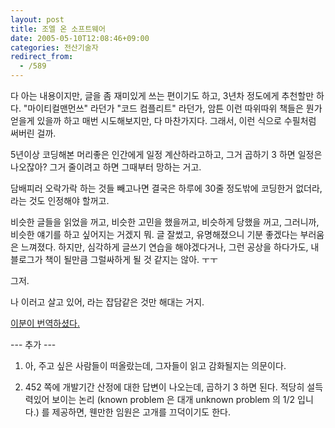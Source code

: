 ```yaml
---
layout: post
title: 조엘 온 소프트웨어
date: 2005-05-10T12:08:46+09:00
categories: 전산기술자
redirect_from:
  - /589
---
```


다 아는 내용이지만, 글을 좀 재미있게 쓰는 편이기도 하고, 3년차 정도에게 추천할만 하다. "마이티컬맨먼쓰" 라던가 "코드 컴플리트" 라던가, 암튼 이런 따위따위 책들은 뭔가 얻을게 있을까 하고 매번 시도해보지만, 다 마찬가지다. 그래서, 이런 식으로 수필처럼 써버린 걸까.

5년이상 코딩해본 머리좋은 인간에게 일정 계산하라고하고, 그거 곱하기 3 하면 일정은 나오잖아? 그거 줄이려고 하면 그때부터 망하는 거고.

담배피러 오락가락 하는 것들 빼고나면 결국은 하루에 30줄 정도밖에 코딩한거 없더라, 라는 것도 인정해야 할꺼고.

비슷한 글들을 읽었을 꺼고, 비슷한 고민을 했을꺼고, 비슷하게 당했을 꺼고, 그러니까, 비슷한 얘기를 하고 싶어지는 거겠지 뭐. 글 잘썼고, 유명해졌으니 기분 좋겠다는 부러움은 느껴졌다. 하지만, 심각하게 글쓰기 연습을 해야겠다거나, 그런 공상을 하다가도, 내 블로그가 책이 될만큼 그럴싸하게 될 것 같지는 않아. ㅜㅜ

그저.

나 이러고 살고 있어, 라는 잡담같은 것만 해대는 거지.

<a href="http://jhrogue.blogspot.com">이분이 번역하셨다.</a>

--- 추가 ---

1. 아, 주고 싶은 사람들이 떠올랐는데, 그자들이 읽고 감화될지는 의문이다.

2. 452 쪽에 개발기간 산정에 대한 답변이 나오는데, 곱하기 3 하면 된다. 적당히 설득력있어 보이는 논리 (known problem 은 대개 unknown problem 의 1/2 입니다.) 를 제공하면, 웬만한 임원은 고개를 끄덕이기도 한다.
